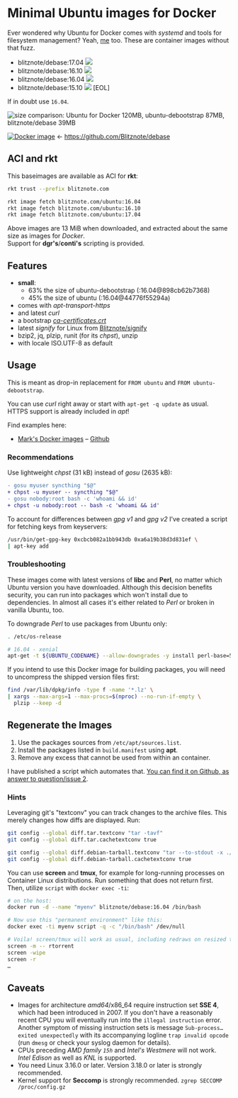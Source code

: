 Minimal Ubuntu images for Docker
================================

Ever wondered why Ubuntu for Docker comes with *systemd* and tools for filesystem management?
Yeah, [me](https://twitter.com/murmosh) too.
These are container images without that fuzz.

* blitznote/debase:17.04 [![](https://images.microbadger.com/badges/image/blitznote/debootstrap-amd64:17.04.svg)](http://microbadger.com/images/blitznote/debootstrap-amd64 "Ubuntu 17.04 on MicroBadger.com")
* blitznote/debase:16.10 [![](https://images.microbadger.com/badges/image/blitznote/debootstrap-amd64:16.10.svg)](http://microbadger.com/images/blitznote/debootstrap-amd64 "Ubuntu 16.10 on MicroBadger.com")
* blitznote/debase:16.04 [![](https://images.microbadger.com/badges/image/blitznote/debootstrap-amd64:16.04.svg)](http://microbadger.com/images/blitznote/debootstrap-amd64 "Ubuntu 16.04 on MicroBadger.com")
* blitznote/debase:15.10 [![](https://images.microbadger.com/badges/image/blitznote/debootstrap-amd64:15.10.svg)](http://microbadger.com/images/blitznote/debootstrap-amd64 "obsolete Ubuntu 15.10 on MicroBadger.com") [EOL]

If in doubt use `16.04`.

![size comparison: Ubuntu for Docker 120MB, ubuntu-debootstrap 87MB, blitznote/debase 39MB](https://rawgit.com/Blitznote/docker-ubuntu-debootstrap/master/ubuntu-for-Docker-sizes.svg)

[![Docker image](https://img.shields.io/badge/Docker-blitznote%2Fdebootstrap-blue.svg)](https://hub.docker.com/r/blitznote/debootstrap-amd64/) ← https://github.com/Blitznote/debase

## ACI and rkt

This baseimages are available as ACI for **rkt**:

```bash
rkt trust --prefix blitznote.com

rkt image fetch blitznote.com/ubuntu:16.04
rkt image fetch blitznote.com/ubuntu:16.10
rkt image fetch blitznote.com/ubuntu:17.04
```

Above images are 13 MiB when downloaded, and extracted about the same size as images for *Docker*.  
Support for **dgr's**/**conti's** scripting is provided.

Features
--------

* **small**:
  * 63% the size of ubuntu-debootstrap (:16.04@898cb62b7368)
  * 45% the size of ubuntu (:16.04@44776f55294a)
* comes with *apt-transport-https*
* and latest *curl*
* a bootstrap *[ca-certificates.crt](https://github.com/wmark/docker-curl/blob/master/ca-certificates.crt)*
* latest *signify* for Linux from [Blitznote/signify](https://github.com/Blitznote/signify)
* bzip2, jq, plzip, runit (for its *chpst*), unzip
* with locale ISO.UTF-8 as default

Usage
-----

This is meant as drop-in replacement for ```FROM ubuntu``` and ```FROM ubuntu-debootstrap```.

You can use *curl* right away or start with ```apt-get -q update``` as usual.
HTTPS support is already included in *apt*!

Find examples here:

* [Mark's Docker images](https://hub.docker.com/u/wmark/) – [Github](https://github.com/search?q=user%3Awmark+docker-)

### Recommendations

Use lightweight *chpst* (31 kB) instead of *gosu* (2635 kB):

```diff
- gosu myuser syncthing "$@"
+ chpst -u myuser -- syncthing "$@"
- gosu nobody:root bash -c 'whoami && id'
+ chpst -u nobody:root -- bash -c 'whoami && id'
```

To account for differences between *gpg v1* and *gpg v2*
I've created a script for fetching keys from keyservers:

```bash
/usr/bin/get-gpg-key 0xcbcb082a1bb943db 0xa6a19b38d3d831ef \
| apt-key add
```

### Troubleshooting

These images come with latest versions of **libc** and **Perl**, no matter which
Ubuntu version you have downloaded.
Although this decision benefits security, you can run into packages which won't install due to dependencies.
In almost all cases it's either related to *Perl* or broken in vanilla Ubuntu, too.

To downgrade *Perl* to use packages from Ubuntu only:

```bash
. /etc/os-release

# 16.04 - xenial
apt-get -t ${UBUNTU_CODENAME} --allow-downgrades -y install perl-base=5.22*
```

If you intend to use this Docker image for building packages, you will need to uncompress
the shipped version files first:

```bash
find /var/lib/dpkg/info -type f -name '*.lz' \
| xargs --max-args=1 --max-procs=$(nproc) --no-run-if-empty \
  plzip --keep -d
```

Regenerate the Images
---------------------

1. Use the packages sources from `/etc/apt/sources.list`.
2. Install the packages listed in `build.manifest` using **apt**.
3. Remove any excess that cannot be used from within an container.

I have published a script which automates that.
[You can find it on Github, as answer to question/issue 2](https://github.com/Blitznote/docker-ubuntu-debootstrap/issues/2#issuecomment-256456602).

### Hints

Leveraging git's "textconv" you can track changes to the archive files.
This merely changes how diffs are displayed.
Run:

```bash
git config --global diff.tar.textconv "tar -tavf"
git config --global diff.tar.cachetextconv true

git config --global diff.debian-tarball.textconv "tar --to-stdout -x ./var/lib/dpkg/available -f"
git config --global diff.debian-tarball.cachetextconv true
```

You can use **screen** and **tmux**, for example for long-running processes on Container Linux distributions.
Run something that does not return first. Then, utilize `script` with `docker exec -ti`:

```bash
# on the host:
docker run -d --name "myenv" blitznote/debase:16.04 /bin/bash

# Now use this "permanent environment" like this:
docker exec -ti myenv script -q -c "/bin/bash" /dev/null

# Voila! screen/tmux will work as usual, including redraws on resized terminals.
screen -m -- rtorrent
screen -wipe
screen -r
…
```

Caveats
-------

* Images for architecture *amd64*/x86_64 require instruction set **SSE 4**, which had been introduced in 2007.
  If you don't have a reasonably recent CPU you will eventually run into the `illegal instruction` error.
  Another symptom of missing instruction sets is message `Sub-process… exited unexpectedly` with its
  accompanying logline `trap invalid opcode` (run `dmesg` or check your syslog daemon for details).
* CPUs preceding *AMD family `15h`* and *Intel's Westmere* will not work.  
  *Intel Edison* as well as *KNL* is supported.
* You need Linux 3.16.0 or later. Version 3.18.0 or later is strongly recommended.
* Kernel support for **Seccomp** is strongly recommended.
  `zgrep SECCOMP /proc/config.gz`
